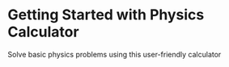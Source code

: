 # Getting Started with Physics Calculator

Solve basic physics problems using this user-friendly calculator
